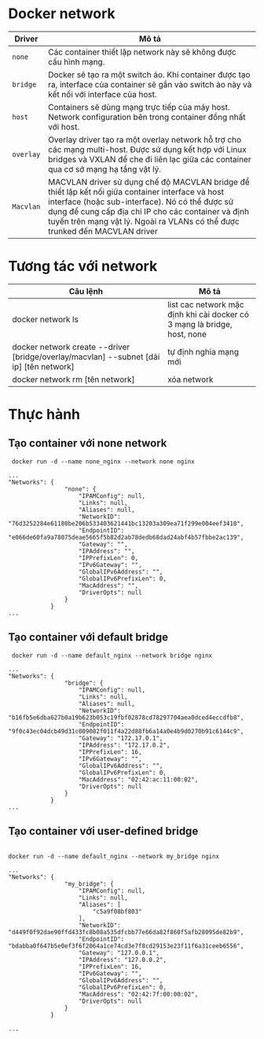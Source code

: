 # Docker network  

|Driver|Mô tả|
|------|-----|
|`none`|Các container thiết lập network này sẽ không được cấu hình mạng.|
|`bridge`|Docker sẽ tạo ra một switch ảo. Khi container được tạo ra, interface của container sẽ gắn vào switch ảo này và kết nối với interface của host.|
|`host`| Containers sẽ dùng mạng trực tiếp của máy host. Network configuration bên trong container đồng nhất với host.|
|`overlay`|Overlay driver tạo ra một overlay network hỗ trợ cho các mạng multi-host. Được sử dụng kết hợp với Linux bridges và VXLAN để che đi liên lạc giữa các container qua cơ sở mạng hạ tầng vật lý.|
|`Macvlan`|MACVLAN driver sử dụng chế độ MACVLAN bridge để thiết lập kết nối giữa container interface và host interface (hoặc sub-interface). Nó có thể được sử dụng để cung cấp địa chỉ IP cho các container và định tuyến trên mạng vật lý. Ngoài ra VLANs có thể được trunked đến MACVLAN driver|
# Tương tác với network

|Câu lệnh|Mô tả|
|--------|-----|
|docker network ls|list cac network mặc định khi cài docker có 3 mạng là bridge, host, none|
|docker network create --driver [bridge/overlay/macvlan] --subnet [dải ip] [tên network] | tự định nghĩa mạng mới|
|docker network rm [tên network]|xóa network|

# Thực hành
## Tạo container với none network
```
 docker run -d --name none_nginx --network none nginx
 
... 
"Networks": {
                "none": {
                    "IPAMConfig": null,
                    "Links": null,
                    "Aliases": null,
                    "NetworkID": "76d3252284e61180be206b533403621441bc13203a309ea71f299e004eef3410",
                    "EndpointID": "e066de60fa9a78075deae5665f5b82d2ab78dedb68dad24abf4b57fbbe2ac139",
                    "Gateway": "",
                    "IPAddress": "",
                    "IPPrefixLen": 0,
                    "IPv6Gateway": "",
                    "GlobalIPv6Address": "",
                    "GlobalIPv6PrefixLen": 0,
                    "MacAddress": "",
                    "DriverOpts": null
                }
            }
...
```
## Tạo container với default bridge
```
 docker run -d --name default_nginx --network bridge nginx
 
... 
"Networks": {
                "bridge": {
                    "IPAMConfig": null,
                    "Links": null,
                    "Aliases": null,
                    "NetworkID": "b16fb5e6dba627b0a19b623b053c19fbf02878cd78297704aea0dced4eccdfb8",
                    "EndpointID": "9f0c43ec04dcb49d31c009082f011f4a22d88fb6a14a0e4b9d0270b91c6144c9",
                    "Gateway": "172.17.0.1",
                    "IPAddress": "172.17.0.2",
                    "IPPrefixLen": 16,
                    "IPv6Gateway": "",
                    "GlobalIPv6Address": "",
                    "GlobalIPv6PrefixLen": 0,
                    "MacAddress": "02:42:ac:11:00:02",
                    "DriverOpts": null
                }
            }
...
```
## Tạo container với user-defined bridge
```

docker run -d --name default_nginx --network my_bridge nginx
 
... 
"Networks": {
                "my_bridge": {
                    "IPAMConfig": null,
                    "Links": null,
                    "Aliases": [
                        "c5a9f08bf803"
                    ],
                    "NetworkID": "d449f0f92dae90ffd433fc8b08a535dfcbb77e66da82f860f5afb28095de82b9",
                    "EndpointID": "bdabba0f647b5e0ef3f6f2064a1ce74cd3e7f8cd29153e23f11f6a31ceeb6556",
                    "Gateway": "127.0.0.1",
                    "IPAddress": "127.0.0.2",
                    "IPPrefixLen": 16,
                    "IPv6Gateway": "",
                    "GlobalIPv6Address": "",
                    "GlobalIPv6PrefixLen": 0,
                    "MacAddress": "02:42:7f:00:00:02",
                    "DriverOpts": null
                }
            }

...
```

